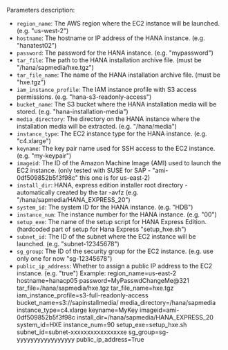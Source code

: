 Parameters description:

- `region_name`: The AWS region where the EC2 instance will be launched. (e.g. "us-west-2")
- `hostname`: The hostname or IP address of the HANA instance. (e.g. "hanatest02")
- `password`: The password for the HANA instance. (e.g. "mypassword")
- `tar_file`: The path to the HANA installation archive file. (must be "/hana/sapmedia/hxe.tgz")
- `tar_file_name`: The name of the HANA installation archive file. (must be "hxe.tgz")
- `iam_instance_profile`: The IAM instance profile with S3 access permissions. (e.g. "hana-s3-readonly-access")
- `bucket_name`: The S3 bucket where the HANA installation media will be stored. (e.g. "hana-installation-media")
- `media_directory`: The directory on the HANA instance where the installation media will be extracted. (e.g. "/hana/media")
- `instance_type`: The EC2 instance type for the HANA instance. (e.g. "c4.xlarge")
- `keyname`: The key pair name used for SSH access to the EC2 instance. (e.g. "my-keypair")
- `imageid`: The ID of the Amazon Machine Image (AMI) used to launch the EC2 instance. (only tested with SUSE for SAP - "ami-0df509852b5f3f98c" this one is for us-east-2)
- `install_dir`: HANA, express edition installer root directory - automatically created by the tar -avfz (e.g. "/hana/sapmedia/HANA_EXPRESS_20")
- `system_id`: The system ID for the HANA instance. (e.g. "HDB")
- `instance_num`: The instance number for the HANA instance. (e.g. "00")
- `setup_exe`: The name of the setup script for HANA Express Edition. (hardcoded part of setup for Hana Express "setup_hxe.sh")
- `subnet_id`: The ID of the subnet where the EC2 instance will be launched. (e.g. "subnet-12345678")
- `sg_group`: The ID of the security group for the EC2 instance. (e.g. use only one for now "sg-12345678")
- `public_ip_address`: Whether to assign a public IP address to the EC2 instance. (e.g. "true")
Example:
region_name=us-east-2
hostname=hanacp05
password=MyPasswdChangeMe@321
tar_file=/hana/sapmedia/hxe.tgz
tar_file_name=hxe.tgz
iam_instance_profile=s3-full-readonly-access
bucket_name=s3://sapinstallmedia/
media_directory=/hana/sapmedia
instance_type=c4.xlarge
keyname=MyKey
imageid=ami-0df509852b5f3f98c
install_dir=/hana/sapmedia/HANA_EXPRESS_20
system_id=HXE
instance_num=90
setup_exe=setup_hxe.sh
subnet_id=subnet-xxxxxxxxxxxxxxxxe
sg_group=sg-yyyyyyyyyyyyyyyyy
public_ip_address=True